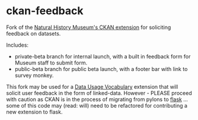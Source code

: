 ckan-feedback
================

Fork of the [Natural History Museum's CKAN extension](https://github.com/NaturalHistoryMuseum/ckanext-feedback) for soliciting feedback on datasets. 

Includes:

- private-beta branch  for internal launch, with a built in feedback form for Museum staff to submit form.
- public-beta branch for public beta launch, with a footer bar with link to survey monkey. 

This fork may be used for a [Data Usage Vocabulary](https://www.w3.org/TR/vocab-duv/) extension that will solicit user feedback in the form of linked-data. However - PLEASE proceed with caution as CKAN is in the process of migrating from pylons to [flask](https://github.com/ckan/ckan/wiki/Migration-from-Pylons-to-Flask) ... some of this code may (read: will) need to be refactored for contributing a new extension to flask. 

